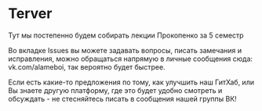# Terver

Тут мы постепенно будем собирать лекции Прокопенко за 5 семестр

Во вкладке Issues вы можете задавать вопросы, писать замечания и исправления, можно обращаться напрямую в личные сообщения сюда: vk.com/alameboi, так вероятно будет быстрее.

Если есть какие-то предложения по тому, как улучшить наш ГитХаб, или Вы знаете другую платформу, где это будет удобно смотреть и обсуждать - не стесняйтесь писать в сообщения нашей группы ВК!
